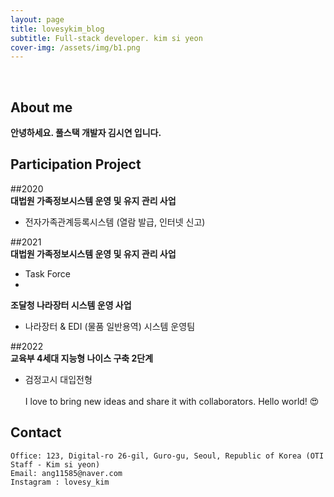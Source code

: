 ```yaml
---
layout: page
title: lovesykim_blog
subtitle: Full-stack developer. kim si yeon
cover-img: /assets/img/b1.png
---
```


<br/>

## About me

**안녕하세요. 풀스택 개발자 김시연 입니다.** 

## Participation Project

##2020 <BR>
**대법원 가족정보시스템 운영 및 유지 관리 사업**
- 전자가족관계등록시스템 (열람 발급, 인터넷 신고)

##2021 <BR>
**대법원 가족정보시스템 운영 및 유지 관리 사업**
- Task Force
- 
**조달청 나라장터 시스템 운영 사업**
- 나라장터 & EDI (물품 일반용역) 시스템 운영팀

##2022 <BR>
**교육부 4세대 지능형 나이스 구축 2단계**
- 검정고시 대입전형
<BR></BR>
I love to bring new ideas and share it with collaborators. Hello world! &#128525;

## Contact

```
Office: 123, Digital-ro 26-gil, Guro-gu, Seoul, Republic of Korea (OTI Staff - Kim si yeon)
Email: ang11585@naver.com
Instagram : lovesy_kim
```
